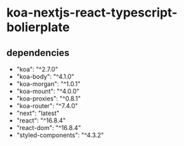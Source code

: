 # koa-nextjs-react-typescript-bolierplate

## dependencies

- "koa": "^2.7.0"
- "koa-body": "^4.1.0"
- "koa-morgan": "^1.0.1"
- "koa-mount": "^4.0.0"
- "koa-proxies": "^0.8.1"
- "koa-router": "^7.4.0"
- "next": "latest"
- "react": "^16.8.4"
- "react-dom": "^16.8.4"
- "styled-components": "^4.3.2"

